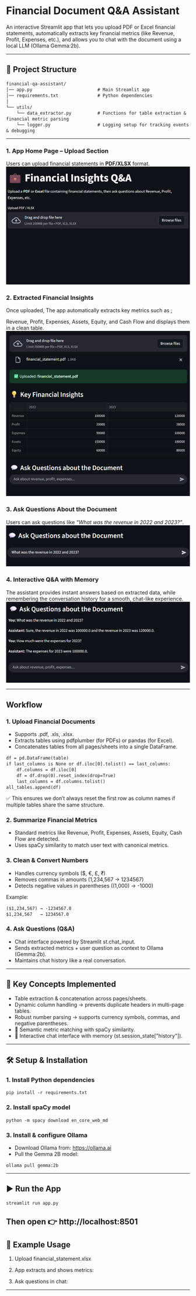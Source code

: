 # Financial Document Q&A Assistant

An interactive Streamlit app that lets you upload PDF or Excel financial statements, automatically extracts key financial metrics (like Revenue, Profit, Expenses, etc.), and allows you to chat with the document using a local LLM (Ollama Gemma:2b).

---
## 📂 Project Structure
```
financial-qa-assistant/
│── app.py                         # Main Streamlit app
│── requirements.txt               # Python dependencies
│
└── utils/
    └── data_extractor.py          # Functions for table extraction & financial metric parsing
    └── logger.py                  # Logging setup for tracking events & debugging

```
--- 
### 1. App Home Page – Upload Section
Users can upload financial statements in **PDF/XLSX** format.  
![Upload Section](https://github.com/Subith-Varghese/financial-qa-assistant/blob/dccb96bd2be0eebbaf592ee8ba39679a44a7f191/screenshot_home_upload.png)

### 2. Extracted Financial Insights  
Once uploaded, 
The app automatically extracts key metrics such as ;

Revenue, Profit, Expenses, Assets, Equity, and Cash Flow and displays them in a clean table.
![Extracted Insights](https://github.com/Subith-Varghese/financial-qa-assistant/blob/dccb96bd2be0eebbaf592ee8ba39679a44a7f191/screenshot_insights.png)

### 3. Ask Questions About the Document  
Users can ask questions like *“What was the revenue in 2022 and 2023?”*.  
![Ask Questions](https://github.com/Subith-Varghese/financial-qa-assistant/blob/dccb96bd2be0eebbaf592ee8ba39679a44a7f191/screenshot_question.png)

### 4. Interactive Q&A with Memory
The assistant provides instant answers based on extracted data, while remembering the conversation history for a smooth, chat-like experience.
![Interactive Q&A](https://github.com/Subith-Varghese/financial-qa-assistant/blob/dccb96bd2be0eebbaf592ee8ba39679a44a7f191/screenshot_answers.png)

---
## Workflow

### 1. Upload Financial Documents
- Supports .pdf, .xls, .xlsx.
- Extracts tables using pdfplumber (for PDFs) or pandas (for Excel).
- Concatenates tables from all pages/sheets into a single DataFrame.
```
df = pd.DataFrame(table)
if last_columns is None or df.iloc[0].tolist() == last_columns:
    df.columns = df.iloc[0]
    df = df.drop(0).reset_index(drop=True)
    last_columns = df.columns.tolist()
all_tables.append(df)
```
✅ This ensures we don’t always reset the first row as column names if multiple tables share the same structure.

### 2. Summarize Financial Metrics
- Standard metrics like Revenue, Profit, Expenses, Assets, Equity, Cash Flow are detected.
- Uses spaCy similarity to match user text with canonical metrics.

### 3. Clean & Convert Numbers
- Handles currency symbols ($, €, £, ₹)
- Removes commas in amounts (1,234,567 → 1234567)
- Detects negative values in parentheses ((1,000) → -1000)

Example:
```
($1,234,567) → -1234567.0
$1,234,567   → 1234567.0

```
### 4. Ask Questions (Q&A)

- Chat interface powered by Streamlit st.chat_input.
- Sends extracted metrics + user question as context to Ollama (Gemma:2b).
- Maintains chat history like a real conversation.
---
## 🔑 Key Concepts Implemented

- Table extraction & concatenation across pages/sheets.
-  Dynamic column handling → prevents duplicate headers in multi-page tables.
- Robust number parsing → supports currency symbols, commas, and negative parentheses.
- 🤖 Semantic metric matching with spaCy similarity.
- 💬 Interactive chat interface with memory (st.session_state["history"]).
--- 

## 🛠️ Setup & Installation
### 1. Install Python dependencies
```
pip install -r requirements.txt
```
### 2. Install spaCy model
```
python -m spacy download en_core_web_md
```
### 3. Install & configure Ollama
- Download Ollama from: https://ollama.ai
- Pull the Gemma 2B model:
```
ollama pull gemma:2b
```
--- 
## ▶️ Run the App
```
streamlit run app.py
```
Then open 👉 http://localhost:8501
---

## 🎯 Example Usage
1. Upload financial_statement.xlsx

2. App extracts and shows metrics:

3. Ask questions in chat:

---

